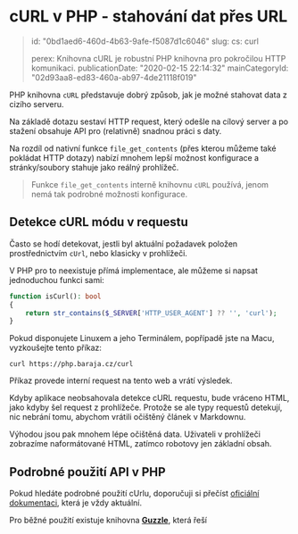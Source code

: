 cURL v PHP - stahování dat přes URL
===================================

> id: "0bd1aed6-460d-4b63-9afe-f5087d1c6046"
> slug:
> 	cs: curl
> 
> perex: Knihovna cURL je robustní PHP knihovna pro pokročilou HTTP komunikaci.
> publicationDate: "2020-02-15 22:14:32"
> mainCategoryId: "02d93aa8-ed83-460a-ab97-4de21118f019"

PHP knihovna `cURL` představuje dobrý způsob, jak je možné stahovat data z cizího serveru.

Na základě dotazu sestaví HTTP request, který odešle na cílový server a po stažení obsahuje API pro (relativně) snadnou práci s daty.

Na rozdíl od nativní funkce `file_get_contents` (přes kterou můžeme také pokládat HTTP dotazy) nabízí mnohem lepší možnost konfigurace a stránky/soubory stahuje jako reálný prohlížeč.

> Funkce `file_get_contents` interně knihovnu `cURL` používá, jenom nemá tak podrobné možnosti konfigurace.

Detekce cURL módu v requestu
----------------------------

Často se hodí detekovat, jestli byl aktuální požadavek položen prostřednictvím `cUrl`, nebo klasicky v prohlížeči.

V PHP pro to neexistuje přímá implementace, ale můžeme si napsat jednoduchou funkci sami:

```php
function isCurl(): bool
{
    return str_contains($_SERVER['HTTP_USER_AGENT'] ?? '', 'curl');
}
```

Pokud disponujete Linuxem a jeho Terminálem, popřípadě jste na Macu, vyzkoušejte tento příkaz:

```shell
curl https://php.baraja.cz/curl
```

Příkaz provede interní request na tento web a vrátí výsledek.

Kdyby aplikace neobsahovala detekce cURL requestu, bude vráceno HTML, jako kdyby šel request z prohlížeče. Protože se ale typy requestů detekují, nic nebrání tomu, abychom vrátili očištěný článek v Markdownu.

Výhodou jsou pak mnohem lépe očištěná data. Uživateli v prohlížeči zobrazíme naformátované HTML, zatímco robotovy jen základní obsah.

Podrobné použití API v PHP
--------------------------

Pokud hledáte podrobné použití cUrlu, doporučuji si přečíst <a href="https://php.net/manual/en/book.curl.php">oficiální dokumentaci</a>, která je vždy aktuální.

Pro běžné použití existuje knihovna <a href="https://guzzle.readthedocs.io/en/stable/">**Guzzle**</a>, která řeší
